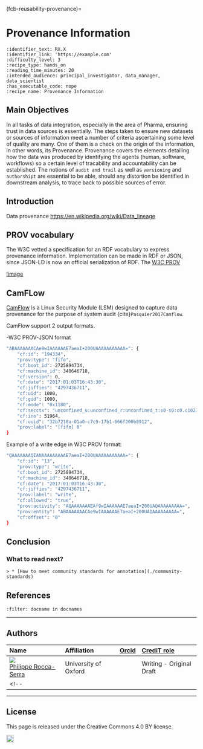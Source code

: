 (fcb-reusability-provenance)=
# Provenance Information

````{panels_fairplus}
:identifier_text: RX.X
:identifier_link: 'https://example.com'
:difficulty_level: 3
:recipe_type: hands_on
:reading_time_minutes: 20
:intended_audience: principal_investigator, data_manager, data_scientist  
:has_executable_code: nope
:recipe_name: Provenance Information
```` 

<!-- 
````{panels}
:container: container-lg pb-3
:column: col-lg-3 col-md-4 col-sm-6 col-xs-12 p-1
:card: rounded

<i class="fa fa-qrcode fa-2x" style="color:#7e0038;"></i>
^^^
<h4><b>Recipe metadata</b></h4>
 identifier: <a href="">RX.X</a> 
 version: <a href="">v1.0</a>

---
<i class="fa fa-fire fa-2x" style="color:#7e0038;"></i>
^^^
<h4><b>Difficulty level</b></h4>
<i class="fa fa-fire fa-lg" style="color:#7e0038;"></i>
<i class="fa fa-fire fa-lg" style="color:#7e0038;"></i>
<i class="fa fa-fire fa-lg" style="color:#7e0038;"></i>
<i class="fa fa-fire fa-lg" style="color:lightgrey"></i>
<i class="fa fa-fire fa-lg" style="color:lightgrey"></i>

---
<i class="fas fa-clock fa-2x" style="color:#7e0038;"></i>
^^^
<h4><b>Reading Time</b></h4>
<i class="fa fa-clock fa-lg" style="color:#7e0038;"></i> 30 minutes
<h4><b>Recipe Type</b></h4>
<i class="fa fa-laptop fa-lg" style="color:#7e0038;"></i> Hands-on
<h4><b>Executable Code</b></h4>
<i class="fa fa-play-circle fa-lg" style="color:#7e0038;"></i> Yes

---
<i class="fa fa-users fa-2x" style="color:#7e0038;"></i>
^^^
<h4><b>Intended Audience</b></h4>
<p> <i class="fa fa-user-md fa-lg" style="color:#7e0038;"></i> Principal Investigator </p>
<p> <i class="fa fa-database fa-lg" style="color:#7e0038;"></i> Data Manager </p>
<p> <i class="fa fa-wrench fa-lg" style="color:#7e0038;"></i> Data Scientist </p>
````
 -->

## Main Objectives

In all tasks of data integration, especially in the area of Pharma, ensuring trust in data sources is essentially. The steps taken to ensure new datasets or sources of information meet a number of criteria ascertaining some level of quality are many. One of them is a check on the origin of the information, in other words, its Provenance. Provenance covers the elements detailing how the data was produced by identifying the agents (human, software, workflows) so a certain level of tracability and accountability can be established. The notions of `audit and trail` as well as `versioning` and `authorshipt` are essential to be able, should any distortion be identified in downstream analysis, to trace back to possible sources of error.

## Introduction

Data provenance https://en.wikipedia.org/wiki/Data_lineage

## PROV vocabulary

The W3C vetted a specification for an RDF vocabulary to express provenance information. Implementation can be made in RDF or JSON, since JSON-LD is now an official serialization of RDF.
The [W3C PROV ](https://www.w3.org/TR/prov-overview/)

[!image](https://www.w3.org/TR/prov-overview/)

## CamFLow

[CamFlow](https://camflow.org/#output_format) is a Linux Security Module (LSM) designed to capture data provenance for the purpose of system audit {cite}`Pasquier2017Camflow`.

CamFlow support 2 output formats.

-W3C PROV-JSON format

```bash
"ABAAAAAAACAe9wIAAAAAAE7aeaI+200UAAAAAAAAAAA=": {
    "cf:id": "194334",
    "prov:type": "fifo",
    "cf:boot_id": 2725894734,
    "cf:machine_id": 340646718,
    "cf:version": 0,
    "cf:date": "2017:01:03T16:43:30",
    "cf:jiffies": "4297436711",
    "cf:uid": 1000,
    "cf:gid": 1000,
    "cf:mode": "0x1180",
    "cf:secctx": "unconfined_u:unconfined_r:unconfined_t:s0-s0:c0.c1023",
    "cf:ino": 51964,
    "cf:uuid": "32b7218a-01a0-c7c9-17b1-666f200b8912",
    "prov:label": "[fifo] 0"
}

```



Example of a write edge in W3C PROV format:
```bash
"QAAAAAAAQIANAAAAAAAAAE7aeaI+200UAAAAAAAAAAA=": {
    "cf:id": "13",
    "prov:type": "write",
    "cf:boot_id": 2725894734,
    "cf:machine_id": 340646718,
    "cf:date": "2017:01:03T16:43:30",
    "cf:jiffies": "4297436711",
    "prov:label": "write",
    "cf:allowed": "true",
    "prov:activity": "AQAAAAAAAEAf9wIAAAAAAE7aeaI+200UAQAAAAAAAAA=",
    "prov:entity": "ABAAAAAAACAe9wIAAAAAAE7aeaI+200UAQAAAAAAAAA=",
    "cf:offset": "0"
}
```
<!-- 
## Workflow information: -->





## Conclusion

### What to read next?
	> * [How to meet community standards for annotation](./community-standards)


## References

```{bibliography}
:filter: docname in docnames
```

___

## Authors

| Name | Affiliation  | [Orcid](https://orcid.org) | [CrediT role](https://casrai.org/credit/)  |
| :------------- | :------------- | :------------- |:------------- |
| <div class="firstCol"><a target="_blank" href='https://github.com/proccaserra'><img class='avatar-style' src='https://avatars.githubusercontent.com/proccaserra'></img><div class="d-block">Philippe Rocca-Serra</div></a></div>| University of Oxford |<a target="_blank" href='https://orcid.org/0000-0001-9853-5668'><i class='fab fa-orcid fa-2x text--orange'></i></a> | Writing - Original Draft|
<!-- |  | | | Writing - Original Draft |  -->


___

## License

This page is released under the Creative Commons 4.0 BY license.

<a href="https://creativecommons.org/licenses/by/4.0/"><img src="https://mirrors.creativecommons.org/presskit/buttons/80x15/png/by.png" height="20"/></a>
